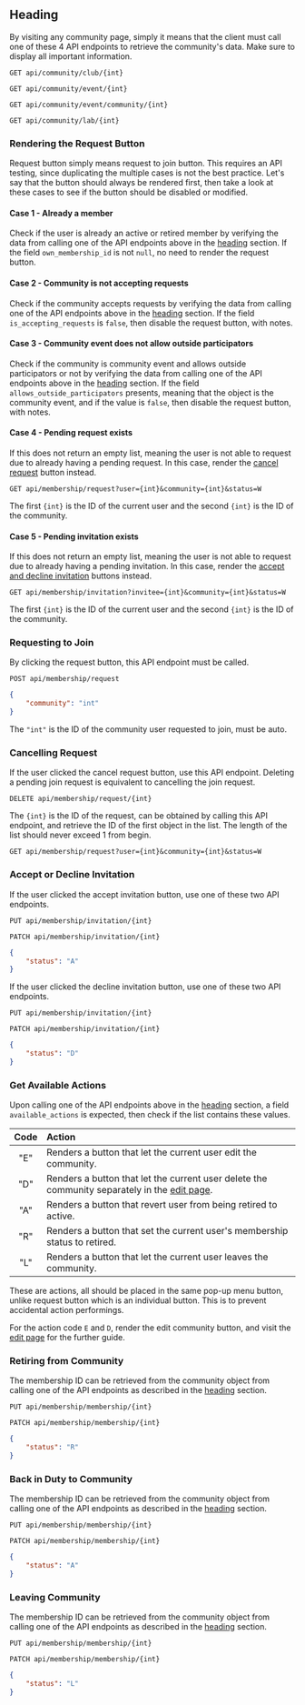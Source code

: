 ## Heading

By visiting any community page, simply it means that the client must call one of these 4 API endpoints to retrieve the community's data. Make sure to display all important information.

`GET api/community/club/{int}`

`GET api/community/event/{int}`

`GET api/community/event/community/{int}`

`GET api/community/lab/{int}`

### Rendering the Request Button

Request button simply means request to join button. This requires an API testing, since duplicating the multiple cases is not the best practice. Let's say that the button should always be rendered first, then take a look at these cases to see if the button should be disabled or modified.

#### Case 1 - Already a member

Check if the user is already an active or retired member by verifying the data from calling one of the API endpoints above in the [heading](#heading) section. If the field `own_membership_id` is not `null`, no need to render the request button.

#### Case 2 - Community is not accepting requests

Check if the community accepts requests by verifying the data from calling one of the API endpoints above in the [heading](#heading) section. If the field `is_accepting_requests` is `false`, then disable the request button, with notes.

#### Case 3 - Community event does not allow outside participators

Check if the community is community event and allows outside participators or not by verifying the data from calling one of the API endpoints above in the [heading](#heading) section. If the field `allows_outside_participators` presents, meaning that the object is the community event, and if the value is `false`, then disable the request button, with notes.

#### Case 4 - Pending request exists

If this does not return an empty list, meaning the user is not able to request due to already having a pending request. In this case, render the [cancel request](#cancelling-request) button instead.

`GET api/membership/request?user={int}&community={int}&status=W`

The first `{int}` is the ID of the current user and the second `{int}` is the ID of the community.

#### Case 5 - Pending invitation exists

If this does not return an empty list, meaning the user is not able to request due to already having a pending invitation. In this case, render the [accept and decline invitation](#accept-or-decline-invitation) buttons instead.

`GET api/membership/invitation?invitee={int}&community={int}&status=W`

The first `{int}` is the ID of the current user and the second `{int}` is the ID of the community.

### Requesting to Join

By clicking the request button, this API endpoint must be called.

`POST api/membership/request`

```json
{
    "community": "int"
}
```

The `"int"` is the ID of the community user requested to join, must be auto.

### Cancelling Request

If the user clicked the cancel request button, use this API endpoint. Deleting a pending join request is equivalent to cancelling the join request.

`DELETE api/membership/request/{int}`

The `{int}` is the ID of the request, can be obtained by calling this API endpoint, and retrieve the ID of the first object in the list. The length of the list should never exceed 1 from begin.

`GET api/membership/request?user={int}&community={int}&status=W`

### Accept or Decline Invitation

If the user clicked the accept invitation button, use one of these two API endpoints.

`PUT api/membership/invitation/{int}`

`PATCH api/membership/invitation/{int}`

```json
{
    "status": "A"
}
```

If the user clicked the decline invitation button, use one of these two API endpoints.

`PUT api/membership/invitation/{int}`

`PATCH api/membership/invitation/{int}`

```json
{
    "status": "D"
}
```

### Get Available Actions

Upon calling one of the API endpoints above in the [heading](#heading) section, a field `available_actions` is expected, then check if the list contains these values.

|Code|Action|
|:-:|:-|
|"E"|Renders a button that let the current user edit the community.|
|"D"|Renders a button that let the current user delete the community separately in the [edit page](edit-page.md).|
|"A"|Renders a button that revert user from being retired to active.|
|"R"|Renders a button that set the current user's membership status to retired.|
|"L"|Renders a button that let the current user leaves the community.|

These are actions, all should be placed in the same pop-up menu button, unlike request button which is an individual button. This is to prevent accidental action performings.

For the action code `E` and `D`, render the edit community button, and visit the [edit page](edit-page.md) for the further guide.

### Retiring from Community

The membership ID can be retrieved from the community object from calling one of the API endpoints as described in the [heading](#heading) section.

`PUT api/membership/membership/{int}`

`PATCH api/membership/membership/{int}`

```json
{
    "status": "R"
}
```

### Back in Duty to Community

The membership ID can be retrieved from the community object from calling one of the API endpoints as described in the [heading](#heading) section.

`PUT api/membership/membership/{int}`

`PATCH api/membership/membership/{int}`

```json
{
    "status": "A"
}
```

### Leaving Community

The membership ID can be retrieved from the community object from calling one of the API endpoints as described in the [heading](#heading) section.

`PUT api/membership/membership/{int}`

`PATCH api/membership/membership/{int}`

```json
{
    "status": "L"
}
```

